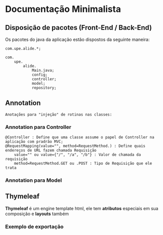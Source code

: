 
# Documentação Minimalista

## Disposição de pacotes (Front-End / Back-End)

Os pacotes do java da aplicação estão dispostos da seguinte maneira:

    com.upe.alide.*;

    com.
        upe.
            alide.
                Main.java;
                config;
                controller;
                model;
                repository;


## Annotation
    Anotações para "injeção" de rotinas nas classes:

### Annotation para Controller
    @Controller : Define que uma classe assume o papel de Controller na aplicação com pradrão MVC;
    @RequestMapping(value="", method=RequestMethod.) : Define quais endereços de URL fazem chamada Requisição
        value="" ou value={"/", "/a", "/b"} : Valor de chamada da requisição
        method=RequestMethod.GET ou .POST : Tipo de Requisição que ele trata

### Annotation para Model

## Thymeleaf

**Thymeleaf** é um engine template html, ele tem **atributos** especiais em sua composição e **layouts** também

### Exemplo de exportação

<html xmlns:th="http://thymeleaf.org"
      xmlns:layout="http://www.ultraq.net.nz/thymeleaf/layout">

</html>